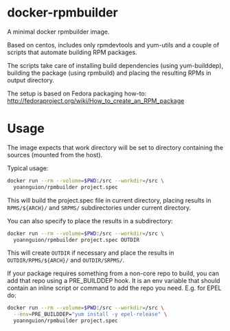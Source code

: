 docker-rpmbuilder
=================

A minimal docker rpmbuilder image.

Based on centos, includes only rpmdevtools and yum-utils and a couple
of scripts that automate building RPM packages.

The scripts take care of installing build dependencies (using
yum-builddep), building the package (using rpmbuild) and placing the
resulting RPMs in output directory.

The setup is based on Fedora packaging how-to:
http://fedoraproject.org/wiki/How_to_create_an_RPM_package

Usage
=====

The image expects that work directory will be set to directory
containing the sources (mounted from the host).

Typical usage:

```sh
docker run --rm --volume=$PWD:/src --workdir=/src \
  yoannguion/rpmbuilder project.spec
```

This will build the project.spec file in current directory, placing
results in `RPMS/${ARCH}/` and `SRPMS/` subdirectories under current
directory.

You can also specify to place the results in a subdirectory:

```sh
docker run --rm --volume=$PWD:/src --workdir=/src \
  yoannguion/rpmbuilder project.spec OUTDIR
```

This will create `OUTDIR` if necessary and place the results in
`OUTDIR/RPMS/${ARCH}/` and `OUTDIR/SRPMS/`.

If your package requires something from a non-core repo to build, you
can add that repo using a PRE_BUILDDEP hook.  It is an env variable
that should contain an inline script or command to add the repo you
need.  E.g. for EPEL do:

```sh
docker run --rm --volume=$PWD:/src --workdir=/src \
  --env=PRE_BUILDDEP="yum install -y epel-release" \
  yoannguion/rpmbuilder project.spec
```

